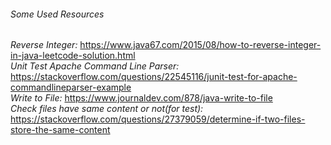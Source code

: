 <h6>Some Used Resources</h6>

<i>Reverse Integer:</i> https://www.java67.com/2015/08/how-to-reverse-integer-in-java-leetcode-solution.html </br>
<i>Unit Test Apache Command Line Parser:</i> https://stackoverflow.com/questions/22545116/junit-test-for-apache-commandlineparser-example </br>
<i>Write to File:</i> https://www.journaldev.com/878/java-write-to-file </br>
<i>Check files have same content or not(for test):</i> https://stackoverflow.com/questions/27379059/determine-if-two-files-store-the-same-content
